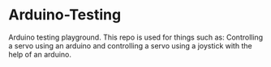# Arduino-Testing 
Arduino testing playground. This repo is used for things such as: Controlling a servo using an arduino and controlling a servo using a joystick with the help of an arduino. 